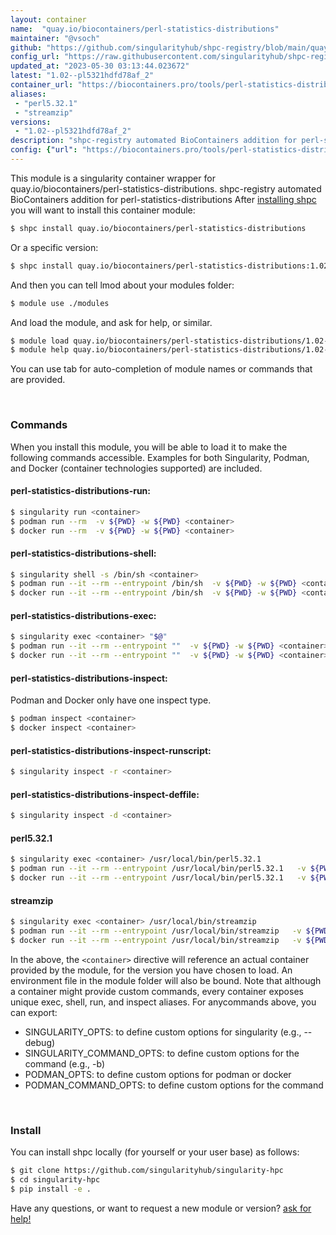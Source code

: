 ```yaml
---
layout: container
name:  "quay.io/biocontainers/perl-statistics-distributions"
maintainer: "@vsoch"
github: "https://github.com/singularityhub/shpc-registry/blob/main/quay.io/biocontainers/perl-statistics-distributions/container.yaml"
config_url: "https://raw.githubusercontent.com/singularityhub/shpc-registry/main/quay.io/biocontainers/perl-statistics-distributions/container.yaml"
updated_at: "2023-05-30 03:13:44.023672"
latest: "1.02--pl5321hdfd78af_2"
container_url: "https://biocontainers.pro/tools/perl-statistics-distributions"
aliases:
 - "perl5.32.1"
 - "streamzip"
versions:
 - "1.02--pl5321hdfd78af_2"
description: "shpc-registry automated BioContainers addition for perl-statistics-distributions"
config: {"url": "https://biocontainers.pro/tools/perl-statistics-distributions", "maintainer": "@vsoch", "description": "shpc-registry automated BioContainers addition for perl-statistics-distributions", "latest": {"1.02--pl5321hdfd78af_2": "sha256:dea9a38b0d1eb7ef9d98aa4475aaf70b8f5ca5dd95fdc7ad7237e3c66a7e1361"}, "tags": {"1.02--pl5321hdfd78af_2": "sha256:dea9a38b0d1eb7ef9d98aa4475aaf70b8f5ca5dd95fdc7ad7237e3c66a7e1361"}, "docker": "quay.io/biocontainers/perl-statistics-distributions", "aliases": {"perl5.32.1": "/usr/local/bin/perl5.32.1", "streamzip": "/usr/local/bin/streamzip"}}
---
```


This module is a singularity container wrapper for quay.io/biocontainers/perl-statistics-distributions.
shpc-registry automated BioContainers addition for perl-statistics-distributions
After [installing shpc](#install) you will want to install this container module:


```bash
$ shpc install quay.io/biocontainers/perl-statistics-distributions
```

Or a specific version:

```bash
$ shpc install quay.io/biocontainers/perl-statistics-distributions:1.02--pl5321hdfd78af_2
```

And then you can tell lmod about your modules folder:

```bash
$ module use ./modules
```

And load the module, and ask for help, or similar.

```bash
$ module load quay.io/biocontainers/perl-statistics-distributions/1.02--pl5321hdfd78af_2
$ module help quay.io/biocontainers/perl-statistics-distributions/1.02--pl5321hdfd78af_2
```

You can use tab for auto-completion of module names or commands that are provided.

<br>

### Commands

When you install this module, you will be able to load it to make the following commands accessible.
Examples for both Singularity, Podman, and Docker (container technologies supported) are included.

#### perl-statistics-distributions-run:

```bash
$ singularity run <container>
$ podman run --rm  -v ${PWD} -w ${PWD} <container>
$ docker run --rm  -v ${PWD} -w ${PWD} <container>
```

#### perl-statistics-distributions-shell:

```bash
$ singularity shell -s /bin/sh <container>
$ podman run --it --rm --entrypoint /bin/sh  -v ${PWD} -w ${PWD} <container>
$ docker run --it --rm --entrypoint /bin/sh  -v ${PWD} -w ${PWD} <container>
```

#### perl-statistics-distributions-exec:

```bash
$ singularity exec <container> "$@"
$ podman run --it --rm --entrypoint ""  -v ${PWD} -w ${PWD} <container> "$@"
$ docker run --it --rm --entrypoint ""  -v ${PWD} -w ${PWD} <container> "$@"
```

#### perl-statistics-distributions-inspect:

Podman and Docker only have one inspect type.

```bash
$ podman inspect <container>
$ docker inspect <container>
```

#### perl-statistics-distributions-inspect-runscript:

```bash
$ singularity inspect -r <container>
```

#### perl-statistics-distributions-inspect-deffile:

```bash
$ singularity inspect -d <container>
```


#### perl5.32.1

```bash
$ singularity exec <container> /usr/local/bin/perl5.32.1
$ podman run --it --rm --entrypoint /usr/local/bin/perl5.32.1   -v ${PWD} -w ${PWD} <container> -c " $@"
$ docker run --it --rm --entrypoint /usr/local/bin/perl5.32.1   -v ${PWD} -w ${PWD} <container> -c " $@"
```


#### streamzip

```bash
$ singularity exec <container> /usr/local/bin/streamzip
$ podman run --it --rm --entrypoint /usr/local/bin/streamzip   -v ${PWD} -w ${PWD} <container> -c " $@"
$ docker run --it --rm --entrypoint /usr/local/bin/streamzip   -v ${PWD} -w ${PWD} <container> -c " $@"
```



In the above, the `<container>` directive will reference an actual container provided
by the module, for the version you have chosen to load. An environment file in the
module folder will also be bound. Note that although a container
might provide custom commands, every container exposes unique exec, shell, run, and
inspect aliases. For anycommands above, you can export:

 - SINGULARITY_OPTS: to define custom options for singularity (e.g., --debug)
 - SINGULARITY_COMMAND_OPTS: to define custom options for the command (e.g., -b)
 - PODMAN_OPTS: to define custom options for podman or docker
 - PODMAN_COMMAND_OPTS: to define custom options for the command

<br>

### Install

You can install shpc locally (for yourself or your user base) as follows:

```bash
$ git clone https://github.com/singularityhub/singularity-hpc
$ cd singularity-hpc
$ pip install -e .
```

Have any questions, or want to request a new module or version? [ask for help!](https://github.com/singularityhub/singularity-hpc/issues)